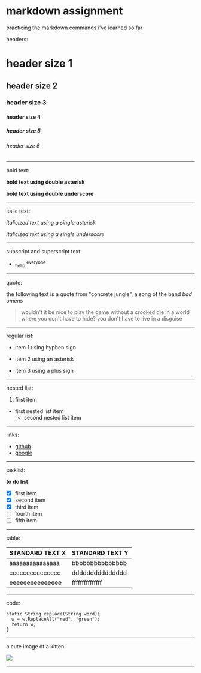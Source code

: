 # markdown assignment

practicing the markdown commands i've learned so far

<!--- headings -->
headers:

# header size 1
## header size 2
### header size 3
#### header size 4
##### header size 5
###### header size 6
<!--- diviser -->
---
<!--- bold -->
bold text:

**bold text using double asterisk**

__bold text using double underscore__

---
<!--- italic -->
italic text: 

*italicized text using a single asterisk*

_italicized text using a single underscore_

---
<!--- subscript and superscript -->
subscript and superscript text:

- <sub>hello</sub> <sup>everyone</sup>

---
<!--- quote -->
quote:

the following text is a quote from "concrete jungle", a song of the band *bad omens*

>wouldn't it be nice to play the game without a crooked die in a world where you don't have to hide? you don't have to live in a disguise

---
<!--- list -->
regular list:

- item 1 using hyphen sign
* item 2 using an asterisk
+ item 3 using a plus sign

---
<!--- nested list -->
nested list:

1. first item
  - first nested list item
    - second nested list item

---
<!--- links -->
links:

- [github](https://github.com)
- [google](https://www.google.com)

---
<!--- tasklist -->
tasklist:

**to do list**
- [x] first item
- [x] second item
- [x] third item
- [ ] fourth item
- [ ] fifth item

---
<!--- table -->
table:

| STANDARD TEXT X | STANDARD TEXT Y |
|-----------------|-----------------|
| aaaaaaaaaaaaaaa | bbbbbbbbbbbbbbb | 
| ccccccccccccccc | ddddddddddddddd |
| eeeeeeeeeeeeeee | fffffffffffffff |

---
<!--- code -->
code:

```
static String replace(String word){
  w = w.ReplaceAll("red", "green");
  return w;
}
```

---
<!--- images -->
a cute image of a kitten:

![](https://pbs.twimg.com/media/FlLBN6zaUAIs4Lw?format=jpg&name=large)

---

